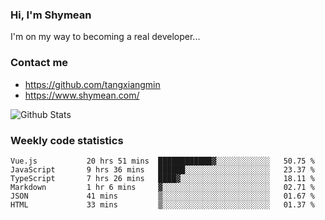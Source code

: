 ### Hi, I'm Shymean

I'm on my way to becoming a real developer...

### Contact me

- <https://github.com/tangxiangmin>
- <https://www.shymean.com/>

![Github Stats](https://github-readme-stats.vercel.app/api?username=tangxiangmin&show_icons=true&theme=dark)


###  Weekly code statistics

<!--START_SECTION:waka-->

```text
Vue.js           20 hrs 51 mins  ████████████▓░░░░░░░░░░░░   50.75 %
JavaScript       9 hrs 36 mins   ██████░░░░░░░░░░░░░░░░░░░   23.37 %
TypeScript       7 hrs 26 mins   ████▓░░░░░░░░░░░░░░░░░░░░   18.11 %
Markdown         1 hr 6 mins     ▓░░░░░░░░░░░░░░░░░░░░░░░░   02.71 %
JSON             41 mins         ▒░░░░░░░░░░░░░░░░░░░░░░░░   01.67 %
HTML             33 mins         ▒░░░░░░░░░░░░░░░░░░░░░░░░   01.37 %
```

<!--END_SECTION:waka-->
